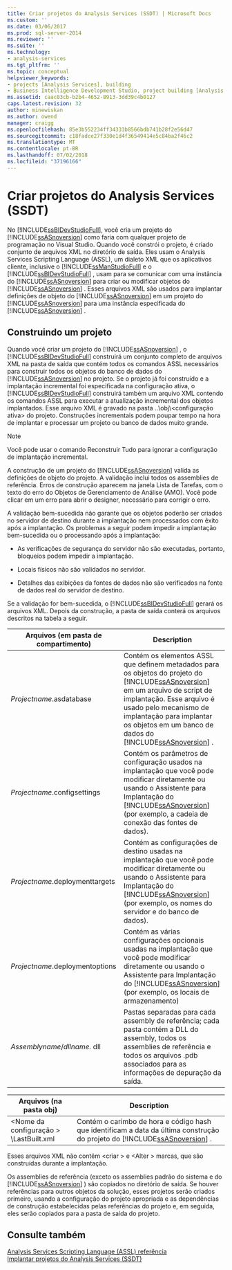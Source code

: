 ```yaml
---
title: Criar projetos do Analysis Services (SSDT) | Microsoft Docs
ms.custom: ''
ms.date: 03/06/2017
ms.prod: sql-server-2014
ms.reviewer: ''
ms.suite: ''
ms.technology:
- analysis-services
ms.tgt_pltfrm: ''
ms.topic: conceptual
helpviewer_keywords:
- projects [Analysis Services], building
- Business Intelligence Development Studio, project building [Analysis Services]
ms.assetid: caac03cb-b2b4-4652-8913-3dd39c4b0127
caps.latest.revision: 32
author: minewiskan
ms.author: owend
manager: craigg
ms.openlocfilehash: 85e3b552234ff34333b8566bdb741b28f2e56d47
ms.sourcegitcommit: c18fadce27f330e1d4f36549414e5c84ba2f46c2
ms.translationtype: MT
ms.contentlocale: pt-BR
ms.lasthandoff: 07/02/2018
ms.locfileid: "37196166"
---
```

# <a name="build-analysis-services-projects-ssdt"></a>Criar projetos do Analysis Services (SSDT)
  No [!INCLUDE[ssBIDevStudioFull](../../includes/ssbidevstudiofull-md.md)], você cria um projeto do [!INCLUDE[ssASnoversion](../../includes/ssasnoversion-md.md)] como faria com qualquer projeto de programação no Visual Studio. Quando você constrói o projeto, é criado conjunto de arquivos XML no diretório de saída. Eles usam o Analysis Services Scripting Language (ASSL), um dialeto XML que os aplicativos cliente, inclusive o [!INCLUDE[ssManStudioFull](../../includes/ssmanstudiofull-md.md)] e o [!INCLUDE[ssBIDevStudioFull](../../includes/ssbidevstudiofull-md.md)] , usam para se comunicar com uma instância do [!INCLUDE[ssASnoversion](../../includes/ssasnoversion-md.md)] para criar ou modificar objetos do [!INCLUDE[ssASnoversion](../../includes/ssasnoversion-md.md)] . Esses arquivos XML são usados para implantar definições de objeto do [!INCLUDE[ssASnoversion](../../includes/ssasnoversion-md.md)] em um projeto do [!INCLUDE[ssASnoversion](../../includes/ssasnoversion-md.md)] para uma instância especificada do [!INCLUDE[ssASnoversion](../../includes/ssasnoversion-md.md)] .  
  
## <a name="building-a-project"></a>Construindo um projeto  
 Quando você criar um projeto do [!INCLUDE[ssASnoversion](../../includes/ssasnoversion-md.md)] , o [!INCLUDE[ssBIDevStudioFull](../../includes/ssbidevstudiofull-md.md)] construirá um conjunto completo de arquivos XML na pasta de saída que contém todos os comandos ASSL necessários para construir todos os objetos do banco de dados do [!INCLUDE[ssASnoversion](../../includes/ssasnoversion-md.md)] no projeto. Se o projeto já foi construído e a implantação incremental foi especificada na configuração ativa, o [!INCLUDE[ssBIDevStudioFull](../../includes/ssbidevstudiofull-md.md)] construirá também um arquivo XML contendo os comandos ASSL para executar a atualização incremental dos objetos implantados. Esse arquivo XML é gravado na pasta ..\obj\\<configuração ativa\> do projeto. Construções incrementais podem poupar tempo na hora de implantar e processar um projeto ou banco de dados muito grande.  
  
> [!NOTE]  
>  Você pode usar o comando Reconstruir Tudo para ignorar a configuração de implantação incremental.  
  
 A construção de um projeto do [!INCLUDE[ssASnoversion](../../includes/ssasnoversion-md.md)] valida as definições de objeto do projeto. A validação inclui todos os assemblies de referência. Erros de construção aparecem na janela Lista de Tarefas, com o texto do erro do Objetos de Gerenciamento de Análise (AMO). Você pode clicar em um erro para abrir o designer, necessário para corrigir o erro.  
  
 A validação bem-sucedida não garante que os objetos poderão ser criados no servidor de destino durante a implantação nem processados com êxito após a implantação. Os problemas a seguir podem impedir a implantação bem-sucedida ou o processando após a implantação:  
  
-   As verificações de segurança do servidor não são executadas, portanto, bloqueios podem impedir a implantação.  
  
-   Locais físicos não são validados no servidor.  
  
-   Detalhes das exibições da fontes de dados não são verificados na fonte de dados real do servidor de destino.  
  
 Se a validação for bem-sucedida, o [!INCLUDE[ssBIDevStudioFull](../../includes/ssbidevstudiofull-md.md)] gerará os arquivos XML. Depois da construção, a pasta de saída conterá os arquivos descritos na tabela a seguir.  
  
|Arquivos (em pasta de compartimento)|Description|  
|-----------------------------|-----------------|  
|*Projectname*.asdatabase|Contém os elementos ASSL que definem metadados para os objetos do projeto do [!INCLUDE[ssASnoversion](../../includes/ssasnoversion-md.md)] em um arquivo de script de implantação. Esse arquivo é usado pelo mecanismo de implantação para implantar os objetos em um banco de dados do [!INCLUDE[ssASnoversion](../../includes/ssasnoversion-md.md)] .|  
|*Projectname*.configsettings|Contém os parâmetros de configuração usados na implantação que você pode modificar diretamente ou usando o Assistente para Implantação do [!INCLUDE[ssASnoversion](../../includes/ssasnoversion-md.md)] (por exemplo, a cadeia de conexão das fontes de dados).|  
|*Projectname*.deploymenttargets|Contém as configurações de destino usadas na implantação que você pode modificar diretamente ou usando o Assistente para Implantação do [!INCLUDE[ssASnoversion](../../includes/ssasnoversion-md.md)] (por exemplo, os nomes do servidor e do banco de dados).|  
|*Projectname*.deploymentoptions|Contém as várias configurações opcionais usadas na implantação que você pode modificar diretamente ou usando o Assistente para Implantação do [!INCLUDE[ssASnoversion](../../includes/ssasnoversion-md.md)] (por exemplo, os locais de armazenamento)|  
|*Assemblyname*/*dllname.* dll|Pastas separadas para cada assembly de referência; cada pasta contém a DLL do assembly, todos os assemblies de referência e todos os arquivos .pdb associados para as informações de depuração da saída.|  
  
|Arquivos (na pasta obj)|Description|  
|-----------------------------|-----------------|  
|\<Nome da configuração > \LastBuilt.xml|Contém o carimbo de hora e código hash que identificam a data da última construção do projeto do [!INCLUDE[ssASnoversion](../../includes/ssasnoversion-md.md)] .|  
  
 Esses arquivos XML não contêm \<criar > e \<Alter > marcas, que são construídas durante a implantação.  
  
 Os assemblies de referência (exceto os assemblies padrão do sistema e do [!INCLUDE[ssASnoversion](../../includes/ssasnoversion-md.md)] ) são copiados no diretório de saída. Se houver referências para outros objetos da solução, esses projetos serão criados primeiro, usando a configuração do projeto apropriada e as dependências de construção estabelecidas pelas referências do projeto e, em seguida, eles serão copiados para a pasta de saída do projeto.  
  
## <a name="see-also"></a>Consulte também  
 [Analysis Services Scripting Language &#40;ASSL&#41; referência](../scripting/analysis-services-scripting-language-assl-for-xmla.md)   
 [Implantar projetos do Analysis Services &#40;SSDT&#41;](deploy-analysis-services-projects-ssdt.md)  
  
  
